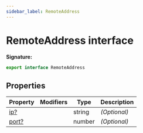 ```yaml
---
sidebar_label: RemoteAddress
---
```


# RemoteAddress interface

**Signature:**

```typescript
export interface RemoteAddress
```

## Properties

| Property                                   | Modifiers | Type   | Description       |
| ------------------------------------------ | --------- | ------ | ----------------- |
| [ip?](./puppeteer.remoteaddress.ip.md)     |           | string | <i>(Optional)</i> |
| [port?](./puppeteer.remoteaddress.port.md) |           | number | <i>(Optional)</i> |
